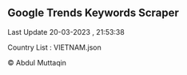

## Google Trends Keywords Scraper 
 
Last Update 20-03-2023 , 21:53:38

Country List :
VIETNAM.json



© Abdul Muttaqin 
